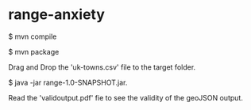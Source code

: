 # range-anxiety

$ mvn compile

$ mvn package

Drag and Drop the 'uk-towns.csv' file to the target folder.

$ java -jar range-1.0-SNAPSHOT.jar.

Read the 'validoutput.pdf' fie to see the validity of the geoJSON output. 

